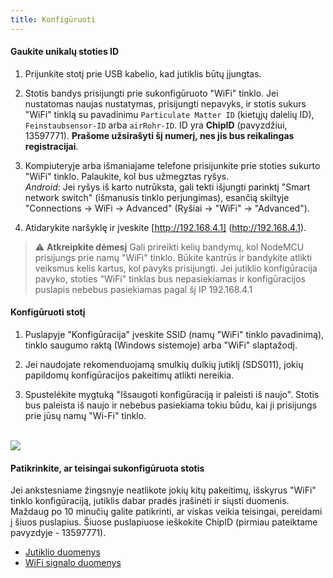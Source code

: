 ```yaml
---
title: Konfigūruoti
---
```

#### Gaukite unikalų stoties ID
1. Prijunkite stotį prie USB kabelio, kad jutiklis būtų įjungtas.

2. Stotis bandys prisijungti prie sukonfigūruoto "WiFi" tinklo. Jei nustatomas naujas nustatymas, prisijungti nepavyks, ir stotis sukurs "WiFi" tinklą su pavadinimu `Particulate Matter ID` (kietųjų dalelių ID), `Feinstaubsensor-ID` arba `airRohr-ID`. ID yra **ChipID** (pavyzdžiui, 13597771). **Prašome užsirašyti šį numerį, nes jis bus reikalingas registracijai**.

3. Kompiuteryje arba išmaniajame telefone prisijunkite prie stoties sukurto "WiFi" tinklo. Palaukite, kol bus užmegztas ryšys.<br>*Android*: Jei ryšys iš karto nutrūksta, gali tekti išjungti parinktį "Smart network switch" (išmanusis tinklo perjungimas), esančią skiltyje "Connections -> WiFi -> Advanced" (Ryšiai -> "WiFi" -> "Advanced").

4. Atidarykite naršyklę ir įveskite [http://192.168.4.1] (http://192.168.4.1).

> ⚠️ **Atkreipkite dėmesį** Gali prireikti kelių bandymų, kol NodeMCU prisijungs prie namų "WiFi" tinklo. Būkite kantrūs ir bandykite atlikti veiksmus kelis kartus, kol pavyks prisijungti. Jei jutiklio konfigūracija pavyko, stoties "WiFi" tinklas bus nepasiekiamas ir konfigūracijos puslapis nebebus pasiekiamas pagal šį IP 192.168.4.1

#### Konfigūruoti stotį
1. Puslapyje "Konfigūracija" įveskite SSID (namų "WiFi" tinklo pavadinimą), tinklo saugumo raktą (Windows sistemoje) arba "WiFi" slaptažodį.

2. Jei naudojate rekomenduojamą smulkių dulkių jutiklį (SDS011), jokių papildomų konfigūracijos pakeitimų atlikti nereikia.

3. Spustelėkite mygtuką "Išsaugoti konfigūraciją ir paleisti iš naujo". Stotis bus paleista iš naujo ir nebebus pasiekiama tokiu būdu, kai ji prisijungs prie jūsų namų "Wi-Fi" tinklo.

<br>

<img src="..docsairrohr_config_initial.jpg" loading="lazy">

<br>

#### Patikrinkite, ar teisingai sukonfigūruota stotis
Jei ankstesniame žingsnyje neatlikote jokių kitų pakeitimų, išskyrus "WiFi" tinklo konfigūraciją, jutiklis dabar pradės įrašinėti ir siųsti duomenis. Maždaug po 10 minučių galite patikrinti, ar viskas veikia teisingai, pereidami į šiuos puslapius. Šiuose puslapiuose ieškokite ChipID (pirmiau pateiktame pavyzdyje - 13597771).

 * [Jutiklio duomenys](https://www.madavi.desensorgraph.php)
 * [WiFi signalo duomenys](https://www.madavi.desensorsignal.php)
